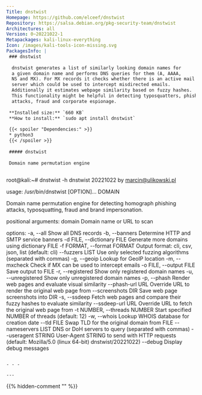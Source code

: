 ```yaml
---
Title: dnstwist
Homepage: https://github.com/elceef/dnstwist
Repository: https://salsa.debian.org/pkg-security-team/dnstwist
Architectures: all
Version: 0~20221022-1
Metapackages: kali-linux-everything 
Icon: /images/kali-tools-icon-missing.svg
PackagesInfo: |
 ### dnstwist
 
  dnstwist generates a list of similarly looking domain names for
  a given domain name and performs DNS queries for them (A, AAAA,
  NS and MX). For MX records it checks whether there is an active mail
  server which could be used to intercept misdirected emails.
  Additionally it estimates webpage similarity based on fuzzy hashes.
  This functionality might be helpful in detecting typosquatters, phishing
  attacks, fraud and corporate espionage.
 
 **Installed size:** `660 KB`  
 **How to install:** `sudo apt install dnstwist`  
 
 {{< spoiler "Dependencies:" >}}
 * python3
 {{< /spoiler >}}
 
 ##### dnstwist
 
 Domain name permutation engine
 
 ```
 root@kali:~# dnstwist -h
 dnstwist 20221022 by <marcin@ulikowski.pl>
 
 usage: /usr/bin/dnstwist [OPTION]... DOMAIN
 
 Domain name permutation engine for detecting homograph phishing attacks,
 typosquatting, fraud and brand impersonation.
 
 positional arguments:
   domain                      Domain name or URL to scan
 
 options:
   -a, --all                   Show all DNS records
   -b, --banners               Determine HTTP and SMTP service banners
   -d FILE, --dictionary FILE  Generate more domains using dictionary FILE
   -f FORMAT, --format FORMAT  Output format: cli, csv, json, list (default:
                               cli)
   --fuzzers LIST              Use only selected fuzzing algorithms (separated
                               with commas)
   -g, --geoip                 Lookup for GeoIP location
   -m, --mxcheck               Check if MX can be used to intercept emails
   -o FILE, --output FILE      Save output to FILE
   -r, --registered            Show only registered domain names
   -u, --unregistered          Show only unregistered domain names
   -p, --phash                 Render web pages and evaluate visual similarity
   --phash-url URL             Override URL to render the original web page
                               from
   --screenshots DIR           Save web page screenshots into DIR
   -s, --ssdeep                Fetch web pages and compare their fuzzy hashes
                               to evaluate similarity
   --ssdeep-url URL            Override URL to fetch the original web page from
   -t NUMBER, --threads NUMBER
                               Start specified NUMBER of threads (default: 12)
   -w, --whois                 Lookup WHOIS database for creation date
   --tld FILE                  Swap TLD for the original domain from FILE
   --nameservers LIST          DNS or DoH servers to query (separated with
                               commas)
   --useragent STRING          User-Agent STRING to send with HTTP requests
                               (default: Mozilla/5.0 (linux 64-bit)
                               dnstwist/20221022)
   --debug                     Display debug messages
 ```
 
 - - -
 
---
```

{{% hidden-comment "<!--Do not edit anything above this line-->" %}}
